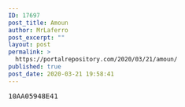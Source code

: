 ```yaml
---
ID: 17697
post_title: Amoun
author: MrLaferro
post_excerpt: ""
layout: post
permalink: >
  https://portalrepository.com/2020/03/21/amoun/
published: true
post_date: 2020-03-21 19:58:41
---
```

<pre>10AA05948E41</pre>